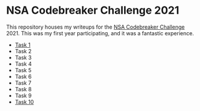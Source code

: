 # NSA Codebreaker Challenge 2021
This repository houses my writeups for the [NSA Codebreaker Challenge](https://nsa-codebreaker.org/home) 2021.  This was my first year participating, and it was a fantastic experience.

- [Task 1](task-1/)
- Task 2
- Task 3
- Task 4
- Task 5
- Task 6
- Task 7
- Task 8
- Task 9
- [Task 10](task-10/)